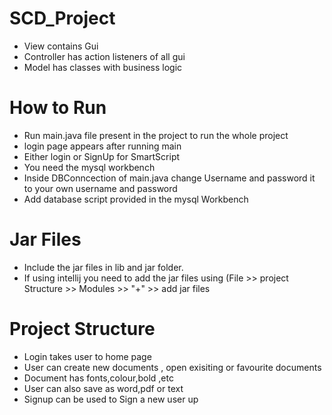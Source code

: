 # SCD_Project

  
- View contains Gui
- Controller has action listeners of all gui
- Model has classes with business logic

# How to Run

- Run main.java file present in the project to run the whole project
- login page appears after running main
- Either login or SignUp for SmartScript
 - You need the mysql workbench
- Inside DBConncection of main.java change Username and password it to your own username and password
- Add database script provided in the mysql Workbench
  
 # Jar Files
 
  - Include the jar files in lib and jar folder.
  - If using intellij you need to add the jar files using (File >> project Structure >> Modules >> "+" >> add jar files

 # Project Structure 

  - Login takes user to home page
  -  User can create new documents , open exisiting or favourite documents
  -  Document has fonts,colour,bold ,etc
  -  User can also save as word,pdf or text
  -  Signup can be used to Sign a new user up 
    

    

